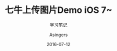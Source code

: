 ---
layout: post
title: "七牛上传图片Demo iOS 7~"
date: 2016-07-12
header-img: "http://7xqmgj.com1.z0.glb.clouddn.com/201607121.jpeg"
author: "Asingers"
subtitle: "学习笔记"
catalog: true
categories: ios
tags:
   - iOS
---
